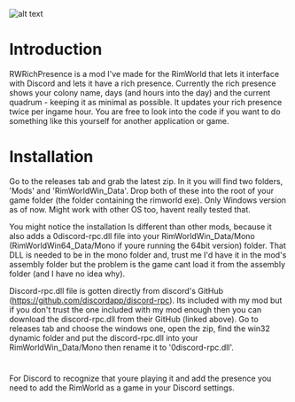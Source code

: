 
![alt text](https://i.imgur.com/TGihCLc.png)

# Introduction
RWRichPresence is a mod I've made for the RimWorld that lets it interface with Discord and lets it have a rich presence.
Currently the rich presence shows your colony name, days (and hours into the day) and the current quadrum - keeping it as minimal as possible. It updates your rich presence twice per ingame hour. You are free to look into the code if you want to do something like this yourself for another application or game. 

# Installation
Go to the releases tab and grab the latest zip. In it you will find two folders, 'Mods' and 'RimWorldWin_Data'. Drop both of these into the root of your game folder (the folder containing the rimworld exe). Only Windows version as of now. Might work with other OS too, havent really tested that.

You might notice the installation Is different than other mods, because it also adds a 0discord-rpc.dll file into your RimWorldWin_Data/Mono (RimWorldWin64_Data/Mono if youre running the 64bit version) folder. That DLL is needed to be in the mono folder and, trust me I'd have it in the mod's assembly folder but the problem is the game cant load it from the assembly folder (and I have no idea why).

Discord-rpc.dll file is gotten directly from discord's GitHub (https://github.com/discordapp/discord-rpc). Its included with my mod but if you don't trust the one included with my mod enough then you can download the discord-rpc.dll from their GitHub (linked above). Go to releases tab and choose the windows one, open the zip, find the win32 dynamic folder and put the discord-rpc.dll into your RimWorldWin_Data/Mono then rename it to '0discord-rpc.dll'. 

#
For Discord to recognize that youre playing it and add the presence you need to add the RimWorld as a game in your Discord settings.
